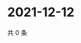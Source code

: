 # 2021-12-12

共 0 条

<!-- BEGIN WEIBO -->
<!-- 最后更新时间 Sun Dec 12 2021 18:09:28 GMT+0800 (China Standard Time) -->

<!-- END WEIBO -->
